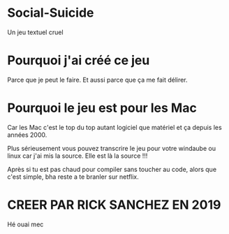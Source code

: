 # Social-Suicide
Un jeu textuel cruel

Pourquoi j'ai créé ce jeu
======
Parce que je peut le faire.
Et aussi parce que ça me fait délirer.


Pourquoi le jeu est pour les Mac
======
Car les Mac c'est le top du top autant logiciel que matériel et ça depuis les années 2000.

Plus sérieusement vous pouvez transcrire le jeu pour votre windaube ou linux car j'ai mis la source.
Elle est là la source !!!

Après si tu est pas chaud pour compiler sans toucher au code, alors que c'est simple, bha reste a te branler sur netflix.


# CREER PAR RICK SANCHEZ EN 2019
Hé ouai mec
